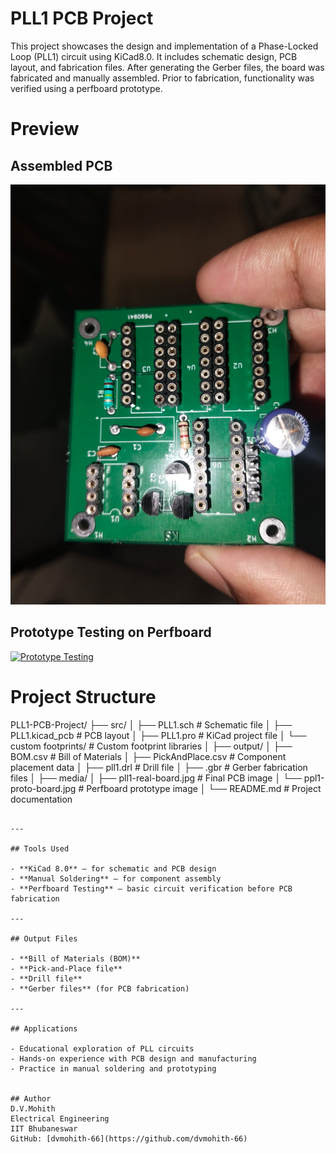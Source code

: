 # PLL1 PCB Project
This project showcases the design and implementation of a Phase-Locked Loop (PLL1) circuit using KiCad8.0. It includes schematic design, PCB layout, and fabrication files. After generating the Gerber files, the board was fabricated and manually assembled. Prior to fabrication, functionality was verified using a perfboard prototype.

# Preview
## Assembled PCB  
[![Assembled PCB](media/pll1-real-board.jpg)](media/pll1-real-board.jpg)
## Prototype Testing on Perfboard  
[![Prototype Testing](media/ppl1-proto-board.jpg)](media/ppl1-proto-board.jpg)

# Project Structure

PLL1-PCB-Project/
├── src/
│   ├── PLL1.sch                  # Schematic file
│   ├── PLL1.kicad_pcb            # PCB layout
│   ├── PLL1.pro                  # KiCad project file
│   └── custom footprints/        # Custom footprint libraries
│
├── output/
│   ├── BOM.csv                   # Bill of Materials
│   ├── PickAndPlace.csv          # Component placement data
│   ├── pll1.drl                  # Drill file
│   ├── .gbr                     # Gerber fabrication files
│
├── media/
│   ├── pll1-real-board.jpg       # Final PCB image
│   └── ppl1-proto-board.jpg      # Perfboard prototype image
│
└── README.md                     # Project documentation
```

---

## Tools Used

- **KiCad 8.0** – for schematic and PCB design
- **Manual Soldering** – for component assembly
- **Perfboard Testing** – basic circuit verification before PCB fabrication

---

## Output Files

- **Bill of Materials (BOM)**
- **Pick-and-Place file**
- **Drill file**
- **Gerber files** (for PCB fabrication)

---

## Applications

- Educational exploration of PLL circuits  
- Hands-on experience with PCB design and manufacturing  
- Practice in manual soldering and prototyping


## Author
D.V.Mohith 
Electrical Engineering  
IIT Bhubaneswar  
GitHub: [dvmohith-66](https://github.com/dvmohith-66)

